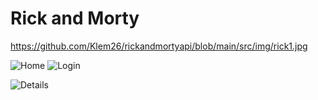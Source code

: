 # Rick and Morty

https://github.com/Klem26/rickandmortyapi/blob/main/src/img/rick1.jpg

![Home](https://github.com/Klem26/rickandmortyapi/main/src/img/home-page.png)
![Login](https://github.com/Klem26/rickandmortyapi/main/src/img/login-page.png)

![Details](https://github.com/Klem26/rickandmortyapi/blob/main/src/img/details.png)
